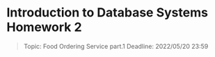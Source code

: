 # Introduction to Database Systems Homework 2

> Topic: Food Ordering Service part.1
> Deadline: 2022/05/20 23:59